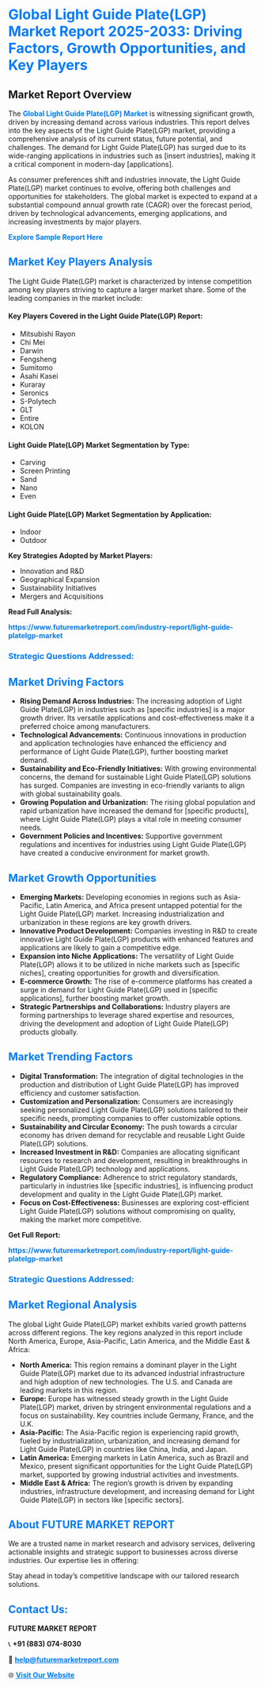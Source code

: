 <h1 style="color: #007BFF;">Global Light Guide Plate(LGP) Market Report 2025-2033: Driving Factors, Growth Opportunities, and Key Players</h1>

<section id="overview">
<h2>Market Report Overview</h2>
<p>The <a href="https://www.futuremarketreport.com/industry-report/light-guide-platelgp-market" style="color: #007BFF; text-decoration: none;"><strong>Global Light Guide Plate(LGP) Market</strong></a> is witnessing significant growth, driven by increasing demand across various industries. This report delves into the key aspects of the Light Guide Plate(LGP) market, providing a comprehensive analysis of its current status, future potential, and challenges. The demand for Light Guide Plate(LGP) has surged due to its wide-ranging applications in industries such as [insert industries], making it a critical component in modern-day [applications].</p>
<p>As consumer preferences shift and industries innovate, the Light Guide Plate(LGP) market continues to evolve, offering both challenges and opportunities for stakeholders. The global market is expected to expand at a substantial compound annual growth rate (CAGR) over the forecast period, driven by technological advancements, emerging applications, and increasing investments by major players.</p>
</section>

<section id="overview">
<p><a href="https://www.futuremarketreport.com/request-sample/reportId=86340" style="color: #007BFF; text-decoration: none;"><strong>Explore Sample Report Here</strong></a></p>
</section>

<section id="key-players">
<h2 style="color: #007BFF;">Market Key Players Analysis</h2>
<p>The Light Guide Plate(LGP) market is characterized by intense competition among key players striving to capture a larger market share. Some of the leading companies in the market include:</p>
<h4>Key Players Covered in the Light Guide Plate(LGP) Report:</h4>
<ul><li>Mitsubishi Rayon</li><li>Chi Mei</li><li>Darwin</li><li>Fengsheng</li><li>Sumitomo</li><li>Asahi Kasei</li><li>Kuraray</li><li>Seronics</li><li>S-Polytech</li><li>GLT</li><li>Entire</li><li>KOLON</li></ul>
<h4>Light Guide Plate(LGP) Market Segmentation by Type:</h4>
<ul><li>Carving</li><li>Screen Printing</li><li>Sand</li><li>Nano</li><li>Even</li></ul>

<h4>Light Guide Plate(LGP) Market Segmentation by Application:</h4>
<ul><li>Indoor</li><li>Outdoor</li></ul>
<p><strong>Key Strategies Adopted by Market Players:</strong></p>
<ul>
<li>Innovation and R&D</li>
<li>Geographical Expansion</li>
<li>Sustainability Initiatives</li>
<li>Mergers and Acquisitions</li>
</ul>
</section>

<section>
<p><strong>Read Full Analysis: </strong></p><a href="https://www.futuremarketreport.com/industry-report/light-guide-platelgp-market" style="color: #007BFF; text-decoration: none;"><strong>https://www.futuremarketreport.com/industry-report/light-guide-platelgp-market</strong></a>
<h3 style="color: #007BFF;">Strategic Questions Addressed:</h3>
</section>

<section id="driving-factors">
<h2 style="color: #007BFF;">Market Driving Factors</h2>
<ul>
<li><strong>Rising Demand Across Industries:</strong> The increasing adoption of Light Guide Plate(LGP) in industries such as [specific industries] is a major growth driver. Its versatile applications and cost-effectiveness make it a preferred choice among manufacturers.</li>
<li><strong>Technological Advancements:</strong> Continuous innovations in production and application technologies have enhanced the efficiency and performance of Light Guide Plate(LGP), further boosting market demand.</li>
<li><strong>Sustainability and Eco-Friendly Initiatives:</strong> With growing environmental concerns, the demand for sustainable Light Guide Plate(LGP) solutions has surged. Companies are investing in eco-friendly variants to align with global sustainability goals.</li>
<li><strong>Growing Population and Urbanization:</strong> The rising global population and rapid urbanization have increased the demand for [specific products], where Light Guide Plate(LGP) plays a vital role in meeting consumer needs.</li>
<li><strong>Government Policies and Incentives:</strong> Supportive government regulations and incentives for industries using Light Guide Plate(LGP) have created a conducive environment for market growth.</li>
</ul>
</section>

<section id="growth-opportunities">
<h2 style="color: #007BFF;">Market Growth Opportunities</h2>
<ul>
<li><strong>Emerging Markets:</strong> Developing economies in regions such as Asia-Pacific, Latin America, and Africa present untapped potential for the Light Guide Plate(LGP) market. Increasing industrialization and urbanization in these regions are key growth drivers.</li>
<li><strong>Innovative Product Development:</strong> Companies investing in R&D to create innovative Light Guide Plate(LGP) products with enhanced features and applications are likely to gain a competitive edge.</li>
<li><strong>Expansion into Niche Applications:</strong> The versatility of Light Guide Plate(LGP) allows it to be utilized in niche markets such as [specific niches], creating opportunities for growth and diversification.</li>
<li><strong>E-commerce Growth:</strong> The rise of e-commerce platforms has created a surge in demand for Light Guide Plate(LGP) used in [specific applications], further boosting market growth.</li>
<li><strong>Strategic Partnerships and Collaborations:</strong> Industry players are forming partnerships to leverage shared expertise and resources, driving the development and adoption of Light Guide Plate(LGP) products globally.</li>
</ul>
</section>

<section id="trending-factors">
<h2 style="color: #007BFF;">Market Trending Factors</h2>
<ul>
<li><strong>Digital Transformation:</strong> The integration of digital technologies in the production and distribution of Light Guide Plate(LGP) has improved efficiency and customer satisfaction.</li>
<li><strong>Customization and Personalization:</strong> Consumers are increasingly seeking personalized Light Guide Plate(LGP) solutions tailored to their specific needs, prompting companies to offer customizable options.</li>
<li><strong>Sustainability and Circular Economy:</strong> The push towards a circular economy has driven demand for recyclable and reusable Light Guide Plate(LGP) solutions.</li>
<li><strong>Increased Investment in R&D:</strong> Companies are allocating significant resources to research and development, resulting in breakthroughs in Light Guide Plate(LGP) technology and applications.</li>
<li><strong>Regulatory Compliance:</strong> Adherence to strict regulatory standards, particularly in industries like [specific industries], is influencing product development and quality in the Light Guide Plate(LGP) market.</li>
<li><strong>Focus on Cost-Effectiveness:</strong> Businesses are exploring cost-efficient Light Guide Plate(LGP) solutions without compromising on quality, making the market more competitive.</li>
</ul>
</section>

<section>
<p><strong>Get Full Report: </strong></p><a href="https://www.futuremarketreport.com/industry-report/light-guide-platelgp-market" style="color: #007BFF; text-decoration: none;"><strong>https://www.futuremarketreport.com/industry-report/light-guide-platelgp-market</strong></a>
<h3 style="color: #007BFF;">Strategic Questions Addressed:</h3>
</section>


<section id="regional-analysis">
<h2 style="color: #007BFF;">Market Regional Analysis</h2>
<p>The global Light Guide Plate(LGP) market exhibits varied growth patterns across different regions. The key regions analyzed in this report include North America, Europe, Asia-Pacific, Latin America, and the Middle East & Africa:</p>
<ul>
<li><strong>North America:</strong> This region remains a dominant player in the Light Guide Plate(LGP) market due to its advanced industrial infrastructure and high adoption of new technologies. The U.S. and Canada are leading markets in this region.</li>
<li><strong>Europe:</strong> Europe has witnessed steady growth in the Light Guide Plate(LGP) market, driven by stringent environmental regulations and a focus on sustainability. Key countries include Germany, France, and the U.K.</li>
<li><strong>Asia-Pacific:</strong> The Asia-Pacific region is experiencing rapid growth, fueled by industrialization, urbanization, and increasing demand for Light Guide Plate(LGP) in countries like China, India, and Japan.</li>
<li><strong>Latin America:</strong> Emerging markets in Latin America, such as Brazil and Mexico, present significant opportunities for the Light Guide Plate(LGP) market, supported by growing industrial activities and investments.</li>
<li><strong>Middle East & Africa:</strong> The region’s growth is driven by expanding industries, infrastructure development, and increasing demand for Light Guide Plate(LGP) in sectors like [specific sectors].</li>
</ul>
</section>

<footer>
<h2 style="color: #007BFF;">About FUTURE MARKET REPORT</h2>
<p>We are a trusted name in market research and advisory services, delivering actionable insights and strategic support to businesses across diverse industries. Our expertise lies in offering:</p>

<p>Stay ahead in today’s competitive landscape with our tailored research solutions.</p>

<h2 style="color: #007BFF;">Contact Us:</h2>
<p><strong>FUTURE MARKET REPORT</strong></p>
<p>📞 <strong>+91 (883) 074-8030</strong></p>
<p>📧 <strong><a href="mailto:help@futuremarketreport.com" style="color: #007BFF;">help@futuremarketreport.com</a></strong></p>
<p>🌐 <strong><a href="https://www.futuremarketreport.com/" style="color: #007BFF;">Visit Our Website</a></strong></p>
</footer>